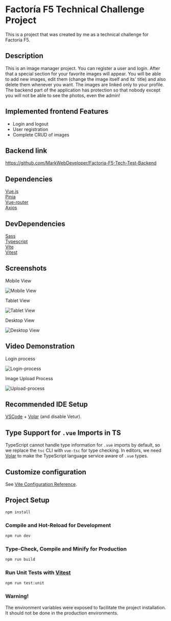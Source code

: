 # Factoría F5 Technical Challenge Project

This is a project that was created by me as a technical challenge for Factoría F5.

## Description

This is an image manager project. You can register a user and login. After that a special section for your favorite images will appear. You will be able to add new images, edit them (change the image itself and its' title) and also delete them whenever you want. The images are linked only to your profile. The backend part of the application has protection so that nobody except you will not be able to see the photos, even the admin!

## Implemented frontend Features

- Login and logout
- User registration
- Complete CRUD of images

## Backend link

https://github.com/MarkWebDeveloper/Factoria-F5-Tech-Test-Backend

## Dependencies
[Vue.js](https://vuejs.org/) <br/>
[Pinia](https://pinia.vuejs.org/) <br/>
[Vue-router](https://router.vuejs.org/) <br/>
[Axios](https://axios-http.com/docs/intro)

## DevDependencies
[Sass](https://sass-lang.com/) <br/>
[Typescript](https://www.typescriptlang.org/) <br/>
[Vite](https://vitejs.dev/) <br/>
[Vitest](https://vitest.dev/)

## Screenshots

Mobile View <br/>

![Mobile View](public/images/screenshots/image-manager-mobile-view.jpg)

Tablet View <br/>

![Tablet View](public/images/screenshots/image-manager-tablet-view.jpg)

Desktop View <br/>

![Desktop View](public/images/screenshots/image-manager-desktop-view.jpg)

## Video Demonstration

Login process <br/>

![Login-process](public/images/gifs/login-gif.gif)

Image Upload Process <br/>

![Upload-process](public/images/gifs/post-gif.gif)


## Recommended IDE Setup

[VSCode](https://code.visualstudio.com/) + [Volar](https://marketplace.visualstudio.com/items?itemName=Vue.volar) (and disable Vetur).

## Type Support for `.vue` Imports in TS

TypeScript cannot handle type information for `.vue` imports by default, so we replace the `tsc` CLI with `vue-tsc` for type checking. In editors, we need [Volar](https://marketplace.visualstudio.com/items?itemName=Vue.volar) to make the TypeScript language service aware of `.vue` types.

## Customize configuration

See [Vite Configuration Reference](https://vitejs.dev/config/).

## Project Setup

```sh
npm install
```

### Compile and Hot-Reload for Development

```sh
npm run dev
```

### Type-Check, Compile and Minify for Production

```sh
npm run build
```

### Run Unit Tests with [Vitest](https://vitest.dev/)

```sh
npm run test:unit
```
### Warning!

The environment variables were exposed to facilitate the project installation. It should not be done in the production environments.